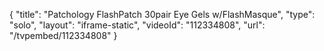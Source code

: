 {
    "title": "Patchology FlashPatch 30pair Eye Gels w\/FlashMasque",
    "type": "solo",
    "layout": "iframe-static",
    "videoId": "112334808",
    "url": "\/tvpembed\/112334808"
}